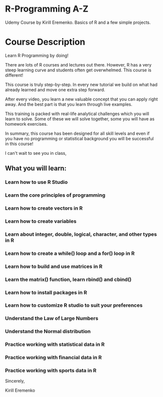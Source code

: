 # R-Programming A-Z
Udemy Course by Kirill Eremenko. Basics of R and a few simple projects. 

# Course Description 
Learn R Programming by doing!

There are lots of R courses and lectures out there. However, R has a very steep learning curve and students often get overwhelmed. This course is different!

This course is truly step-by-step. In every new tutorial we build on what had already learned and move one extra step forward.

After every video, you learn a new valuable concept that you can apply right away. And the best part is that you learn through live examples.

This training is packed with real-life analytical challenges which you will learn to solve. Some of these we will solve together, some you will have as homework exercises.

In summary, this course has been designed for all skill levels and even if you have no programming or statistical background you will be successful in this course!

I can't wait to see you in class,

## What you will learn:

### Learn how to use R Studio

### Learn the core principles of programming

### Learn how to create vectors in R

### Learn how to create variables

### Learn about integer, double, logical, character, and other types in R

### Learn how to create a while() loop and a for() loop in R

### Learn how to build and use matrices in R

### Learn the matrix() function, learn rbind() and cbind()

### Learn how to install packages in R

### Learn how to customize R studio to suit your preferences

### Understand the Law of Large Numbers

### Understand the Normal distribution
### Practice working with statistical data in R
### Practice working with financial data in R
### Practice working with sports data in R

Sincerely,

Kirill Eremenko



